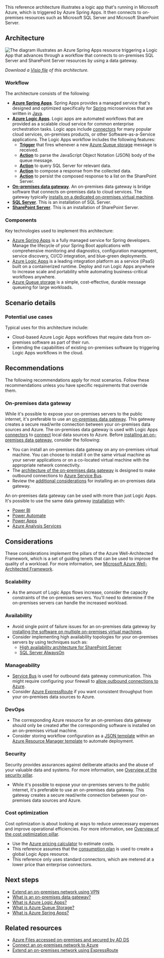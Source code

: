This reference architecture illustrates a logic app that's running in Microsoft Azure, which is triggered by Azure Spring Apps. It then connects to on-premises resources such as Microsoft SQL Server and Microsoft SharePoint Server.

## Architecture

![The diagram illustrates an Azure Spring Apps resource triggering a Logic App that advances through a workflow that connects to on-premises SQL Server and SharePoint Server resources by using a data gateway.][architectural-diagram]

*Download a [Visio file][architectural-diagram-visio-source] of this architecture.*

### Workflow

The architecture consists of the following:

- **[Azure Spring Apps][azure-spring-apps]**. Spring Apps provides a managed service that's designed and optimized specifically for [Spring][spring] microservices that are written in [Java][java].
- **[Azure Logic Apps][azure-logic-app]**. Logic apps are automated workflows that are provided as a scalable cloud service for common enterprise orchestration tasks. Logic apps include [connectors][azure-logic-app-connectors] for many popular cloud services, on-premises products, or other Software-as-a-Service applications. The Logic Apps workflow includes the following features:
  - **[Trigger][azure-logic-app-connectors-queue]** that fires whenever a new [Azure Queue storage][azure-storage-queues] message is received.
  - **[Action][azure-logic-app-actions-parse]** to parse the JavaScript Object Notation (JSON) body of the queue message.
  - **[Action][azure-logic-app-connectors-sql]** to query SQL Server for relevant data.
  - **[Action][azure-logic-app-actions-compose]** to compose a response from the collected data.
  - **[Action][azure-logic-app-connectors-sharepoint]** to persist the composed response to a list on the SharePoint Server.
- **[On-premises data gateway][integration-data-gateway]**. An on-premises data gateway is bridge software that connects on-premises data to cloud services. The gateway typically [installs on a dedicated on-premises virtual machine][azure-logic-app-data-gateway-install].
- **[SQL Server][sql-server]**. This is an installation of SQL Server.
- **[SharePoint Server][sharepoint-server]**. This is an installation of SharePoint Server.

### Components

Key technologies used to implement this architecture:

- [Azure Spring Apps](https://azure.microsoft.com/products/spring-apps) is a fully managed service for Spring developers. Manage the lifecycle of your Spring Boot applications with comprehensive monitoring and diagnostics, configuration management, service discovery, CI/CD integration, and blue-green deployments.
- [Azure Logic Apps](https://azure.microsoft.com/products/logic-apps) is a leading integration platform as a service (iPaaS) built on a containerized runtime. Deploy and run Logic Apps anywhere to increase scale and portability while automating business-critical workflows anywhere.
- [Azure Queue storage](https://azure.microsoft.com/products/storage/queues) is a simple, cost-effective, durable message queueing for large workloads.

## Scenario details

### Potential use cases

Typical uses for this architecture include:

- Cloud-based Azure Logic Apps workflows that require data from on-premises software as part of their run.
- Extending the capabilities of existing on-premises software by triggering Logic Apps workflows in the cloud.

## Recommendations

The following recommendations apply for most scenarios. Follow these recommendations unless you have specific requirements that override them.

### On-premises data gateway

While it's possible to expose your on-premises servers to the public internet, it's preferable to use an [on-premises data gateway][integration-data-gateway]. This gateway creates a secure read/write connection between your on-premises data sources and Azure. The on-premises data gateway is used with Logic Apps [connectors][azure-logic-app-connectors-list] to [connect][azure-logic-app-data-gateway-connect] local data sources to Azure. Before [installing an on-premises data gateway][integration-data-gateway-installation], consider the following:

- You can install an on-premises data gateway on any on-premises virtual machine. You can choose to install it on the same virtual machine as your server applications or on a co-located virtual machine with the appropriate network connectivity.
- The [architecture of the on-premises data gateway][integration-data-gateway-architecture] is designed to make outbound connections to [Azure Service Bus][azure-relay].
- Review the [additional considerations][integration-data-gateway-installation-considerations] for installing an on-premises data gateway.

An on-premises data gateway can be used with more than just Logic Apps. It's possible to use the same data gateway [installation][azure-logic-app-data-gateway-install] with:

- [Power BI][power-bi]
- [Power Automate][power-automate]
- [Power Apps][power-apps]
- [Azure Analysis Services][azure-analysis-services]

## Considerations

These considerations implement the pillars of the Azure Well-Architected Framework, which is a set of guiding tenets that can be used to improve the quality of a workload. For more information, see [Microsoft Azure Well-Architected Framework](/azure/architecture/framework).

### Scalability

- As the amount of Logic Apps flows increase, consider the capacity constraints of the on-premises servers. You'll need to determine if the on-premises servers can handle the increased workload.

### Availability

- Avoid single point of failure issues for an on-premises data gateway by [installing the software on multiple on-premises virtual machines][azure-logic-app-data-gateway-availability].
- Consider implementing high availability topologies for your on-premises servers by using techniques such as:
  - [High availability architecture for SharePoint Server][sharepoint-server-availability]
  - [SQL Server AlwaysOn][sql-server-alwayson]

### Manageability

- [Service Bus][azure-relay] is used for outbound data gateway communication. This might require configuring your firewall to [allow outbound connections to Azure][integration-data-gateway-installation-outbound].
- Consider [Azure ExpressRoute][azure-expressroute] if you want consistent throughput from your on-premises data sources to Azure.

### DevOps

- The corresponding Azure resource for an on-premises data gateway should only be created after the corresponding software is installed on an on-premises virtual machine.
- Consider storing workflow configuration as a [JSON template][azure-logic-app-schema] within an [Azure Resource Manager template][azure-logic-app-arm] to automate deployment.

### Security

Security provides assurances against deliberate attacks and the abuse of your valuable data and systems. For more information, see [Overview of the security pillar](/azure/architecture/framework/security/overview).

- While it's possible to expose your on-premises servers to the public internet, it's preferable to use an on-premises data gateway. This  gateway creates a secure read/write connection between your on-premises data sources and Azure.

### Cost optimization

Cost optimization is about looking at ways to reduce unnecessary expenses and improve operational efficiencies. For more information, see [Overview of the cost optimization pillar](/azure/architecture/framework/cost/overview).

- Use the [Azure pricing calculator][azure-pricing-calculator] to estimate costs.
- This reference assumes that the [consumption plan][azure-logic-app-consumption-plan] is used to create a global Logic Apps resource.
- This reference only uses standard connectors, which are metered at a lower price than enterprise connectors.

## Next steps

- [Extend an on-premises network using VPN](/azure/expressroute/expressroute-howto-coexist-resource-manager)
- [What is an on-premises data gateway?](/data-integration/gateway/service-gateway-onprem)
- [What is Azure Logic Apps?](/azure/logic-apps/logic-apps-overview)
- [What is Azure Queue Storage?](/azure/storage/queues/storage-queues-introduction)
- [What is Azure Spring Apps?](/azure/spring-apps/overview)

## Related resources

- [Azure Files accessed on-premises and secured by AD DS](../example-scenario/hybrid/azure-files-on-premises-authentication.yml)
- [Connect an on-premises network to Azure](../reference-architectures/hybrid-networking/index.yml)
- [Extend an on-premises network using ExpressRoute](../reference-architectures/hybrid-networking/expressroute.yml)

[architectural-diagram]: ./images/gateway-logic-apps.svg
[architectural-diagram-visio-source]: https://arch-center.azureedge.net/gateway-logic-apps.vsdx
[azure-analysis-services]: /azure/analysis-services/
[azure-expressroute]: /azure/expressroute/
[azure-logic-app]: /azure/logic-apps/
[azure-logic-app-actions-compose]: /azure/logic-apps/logic-apps-perform-data-operations#compose-action
[azure-logic-app-actions-parse]: /azure/logic-apps/logic-apps-perform-data-operations#parse-json-action
[azure-logic-app-arm]: /azure/templates/microsoft.logic/workflows
[azure-logic-app-connectors]: /connectors/
[azure-logic-app-connectors-list]: /connectors/connector-reference/
[azure-logic-app-connectors-queue]: /connectors/azurequeues/
[azure-logic-app-connectors-sharepoint]: /connectors/sharepointonline/
[azure-logic-app-connectors-sql]: /connectors/sql/
[azure-logic-app-consumption-plan]: /azure/logic-apps/logic-apps-pricing#consumption-pricing-model
[azure-logic-app-data-gateway-availability]: /azure/logic-apps/logic-apps-gateway-install#high-availability-support
[azure-logic-app-data-gateway-install]: /azure/logic-apps/
[azure-logic-app-data-gateway-connect]: /azure/logic-apps/logic-apps-gateway-connection
[azure-logic-app-schema]: /azure/logic-apps/logic-apps-workflow-definition-language
[azure-pricing-calculator]: https://azure.microsoft.com/pricing/calculator/
[azure-relay]: /azure/azure-relay/
[azure-storage-queues]: /azure/storage/queues/
[azure-spring-apps]: /azure/spring-cloud/
[integration-data-gateway]: /data-integration/gateway/service-gateway-onprem
[integration-data-gateway-architecture]: /data-integration/gateway/service-gateway-onprem-indepth
[integration-data-gateway-installation]: /data-integration/gateway/service-gateway-install
[integration-data-gateway-installation-considerations]: /data-integration/gateway/service-gateway-install#related-considerations
[integration-data-gateway-installation-outbound]: /data-integration/gateway/service-gateway-communication#enable-outbound-azure-connections
[java]: https://www.java.com/
[power-apps]: /powerapps/
[power-automate]: /power-automate/
[power-bi]: /power-bi/
[sharepoint-server]: /sharepoint/
[sharepoint-server-availability]: /sharepoint/administration/plan-for-high-availability
[spring]: https://spring.io
[sql-server]: /sql/
[sql-server-alwayson]: /sql/database-engine/availability-groups/windows/always-on-availability-groups-sql-server
